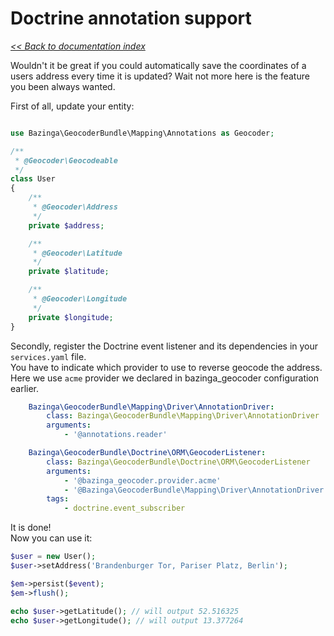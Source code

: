 # Doctrine annotation support

*[<< Back to documentation index](/Resources/doc/index.md)*

Wouldn't it be great if you could automatically save the coordinates of a users
address every time it is updated? Wait not more here is the feature you been always
wanted.

First of all, update your entity:

```php

use Bazinga\GeocoderBundle\Mapping\Annotations as Geocoder;

/**
 * @Geocoder\Geocodeable
 */
class User
{
    /**
     * @Geocoder\Address
     */
    private $address;

    /**
     * @Geocoder\Latitude
     */
    private $latitude;

    /**
     * @Geocoder\Longitude
     */
    private $longitude;
}
```

Secondly, register the Doctrine event listener and its dependencies in your `services.yaml` file.  
You have to indicate which provider to use to reverse geocode the address. Here we use `acme` provider we declared in bazinga_geocoder configuration earlier.

```yaml
    Bazinga\GeocoderBundle\Mapping\Driver\AnnotationDriver:
        class: Bazinga\GeocoderBundle\Mapping\Driver\AnnotationDriver
        arguments:
            - '@annotations.reader'

    Bazinga\GeocoderBundle\Doctrine\ORM\GeocoderListener:
        class: Bazinga\GeocoderBundle\Doctrine\ORM\GeocoderListener
        arguments:
            - '@bazinga_geocoder.provider.acme'
            - '@Bazinga\GeocoderBundle\Mapping\Driver\AnnotationDriver'
        tags:
            - doctrine.event_subscriber
```

It is done!  
Now you can use it:

```php
$user = new User();
$user->setAddress('Brandenburger Tor, Pariser Platz, Berlin');

$em->persist($event);
$em->flush();

echo $user->getLatitude(); // will output 52.516325
echo $user->getLongitude(); // will output 13.377264
```
